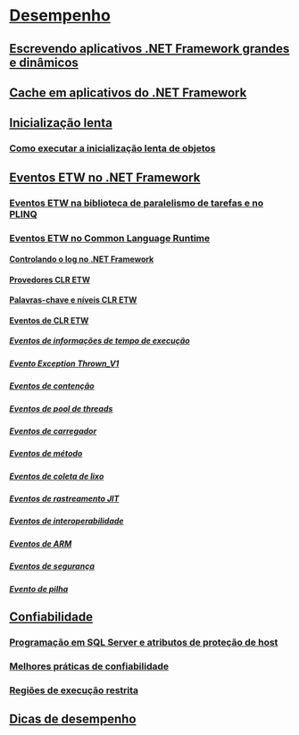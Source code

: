 # [Desempenho](index.md)
## [Escrevendo aplicativos .NET Framework grandes e dinâmicos](writing-large-responsive-apps.md)
## [Cache em aplicativos do .NET Framework](caching-in-net-framework-applications.md)
## [Inicialização lenta](lazy-initialization.md)
### [Como executar a inicialização lenta de objetos](how-to-perform-lazy-initialization-of-objects.md)
## [Eventos ETW no .NET Framework](etw-events.md)
### [Eventos ETW na biblioteca de paralelismo de tarefas e no PLINQ](etw-events-in-task-parallel-library-and-plinq.md)
### [Eventos ETW no Common Language Runtime](etw-events-in-the-common-language-runtime.md)
#### [Controlando o log no .NET Framework](controlling-logging.md)
#### [Provedores CLR ETW](clr-etw-providers.md)
#### [Palavras-chave e níveis CLR ETW](clr-etw-keywords-and-levels.md)
#### [Eventos de CLR ETW](clr-etw-events.md)
##### [Eventos de informações de tempo de execução](runtime-information-etw-events.md)
##### [Evento Exception Thrown_V1](exception-thrown-v1-etw-event.md)
##### [Eventos de contenção](contention-etw-events.md)
##### [Eventos de pool de threads](thread-pool-etw-events.md)
##### [Eventos de carregador](loader-etw-events.md)
##### [Eventos de método](method-etw-events.md)
##### [Eventos de coleta de lixo](garbage-collection-etw-events.md)
##### [Eventos de rastreamento JIT](jit-tracing-etw-events.md)
##### [Eventos de interoperabilidade](interop-etw-events.md)
##### [Eventos de ARM](application-domain-resource-monitoring-arm-etw-events.md)
##### [Eventos de segurança](security-etw-events.md)
##### [Evento de pilha](stack-etw-event.md)
## [Confiabilidade](reliability.md)
### [Programação em SQL Server e atributos de proteção de host](sql-server-programming-and-host-protection-attributes.md)
### [Melhores práticas de confiabilidade](reliability-best-practices.md)
### [Regiões de execução restrita](constrained-execution-regions.md)
## [Dicas de desempenho](performance-tips.md)
